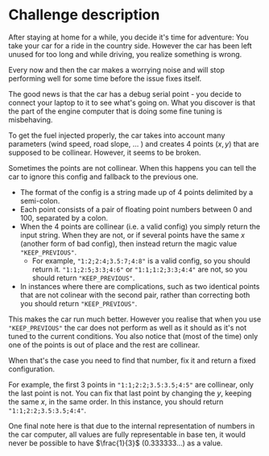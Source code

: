 # Challenge description

After staying at home for a while, you decide it's time for adventure: You take your car for a ride in the country side. However the car has been left unused for too long and while driving, you realize something is wrong.

Every now and then the car makes a worrying noise and will stop performing well for some time before the issue fixes itself.

The good news is that the car has a debug serial point - you decide to connect your laptop to it to see what's going on. What you discover is that the part of the engine computer that is doing some fine tuning is misbehaving.

To get the fuel injected properly, the car takes into account many parameters (wind speed, road slope, $\dots$ ) and creates 4 points $(x,y)$ that are supposed to be collinear. However, it seems to be broken.

Sometimes the points are not collinear. When this happens you can tell the car to ignore this config and fallback to the previous one.

- The format of the config is a string made up of 4 points delimited by a semi-colon.
- Each point consists of a pair of floating point numbers between 0 and 100, separated by a colon.
- When the 4 points are collinear (i.e. a valid config) you simply return the input string.
When they are not, or if several points have the same $x$ (another form of bad config), then instead return the magic value `"KEEP_PREVIOUS"`.
    - For example, `"1:2;2:4;3.5:7;4:8"` is a valid config, so you should return it.
`"1:1;2:5;3:3;4:6"` or `"1:1;1:2;3:3;4:4"` are not, so you should return `"KEEP_PREVIOUS"`.
- In instances where there are complications, such as two identical points that are not colinear with the second pair, rather than correcting both you should return `"KEEP_PREVIOUS"`.

This makes the car run much better. However you realise that when you use `"KEEP_PREVIOUS"` the car does not perform as well as it should as it's not tuned to the current conditions. You also notice that (most of the time) only one of the points is out of place and the rest are collinear.

When that's the case you need to find that number, fix it and return a fixed configuration.

For example, the first 3 points in `"1:1;2:2;3.5:3.5;4:5"` are collinear, only the last point is not. You can fix that last point by changing the $y$, keeping the same $x$, in the same order. In this instance, you should return `"1:1;2:2;3.5:3.5;4:4"`.

One final note here is that due to the internal representation of numbers in the car computer, all values are fully representable in base ten, it would never be possible to have $\frac{1}{3}$ $(0.333333\dots)$ as a value.